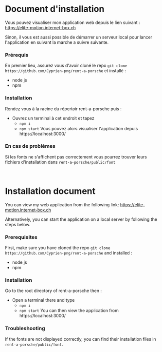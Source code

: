 # Document d'installation

Vous pouvez visualiser mon application web depuis le lien suivant : https://elite-motion.internet-box.ch

Sinon, il vous est aussi possible de démarrer un serveur local pour lancer l'application en suivant la marche a suivre suivante.

### Prérequis
En premier lieu, assurez vous d'avoir cloné le repo `git clone https://github.com/Cyprien-png/rent-a-porsche` et installé :
* node js
* npm

### Installation
Rendez vous à la racine du répertoir rent-a-porsche puis :
* Ouvrez un terminal à cet endroit et tapez
  * `npm i`
  * `npm start`
Vous pouvez alors visualiser l'application depuis https://localhost:3000/

### En cas de problèmes
Si les fonts ne s'affichent pas correctement vous pourrez trouver leurs fichiers d'installation dans `rent-a-porsche/public/font`


<br>

# Installation document

You can view my web application from the following link: https://elite-motion.internet-box.ch

Alternatively, you can start the application on a local server by following the steps below.

### Prerequisites
First, make sure you have cloned the repo `git clone https://github.com/Cyprien-png/rent-a-porsche` and installed :
* node js
* npm

### Installation
Go to the root directory of rent-a-porsche then :
* Open a terminal there and type
  * `npm i`
  * `npm start`
You can then view the application from https://localhost:3000/

### Troubleshooting
If the fonts are not displayed correctly, you can find their installation files in `rent-a-porsche/public/font`.
